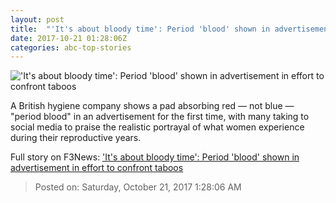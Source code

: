 ```yaml
---
layout: post
title:  "'It's about bloody time': Period 'blood' shown in advertisement in effort to confront taboos"
date: 2017-10-21 01:28:06Z
categories: abc-top-stories
---
```


!['It's about bloody time': Period 'blood' shown in advertisement in effort to confront taboos](http://www.abc.net.au/news/image/9072970-1x1-700x700.jpg)

A British hygiene company shows a pad absorbing red — not blue — "period blood" in an advertisement for the first time, with many taking to social media to praise the realistic portrayal of what women experience during their reproductive years.


Full story on F3News: ['It's about bloody time': Period 'blood' shown in advertisement in effort to confront taboos](http://www.f3nws.com/n/PYDRrD)

> Posted on: Saturday, October 21, 2017 1:28:06 AM
